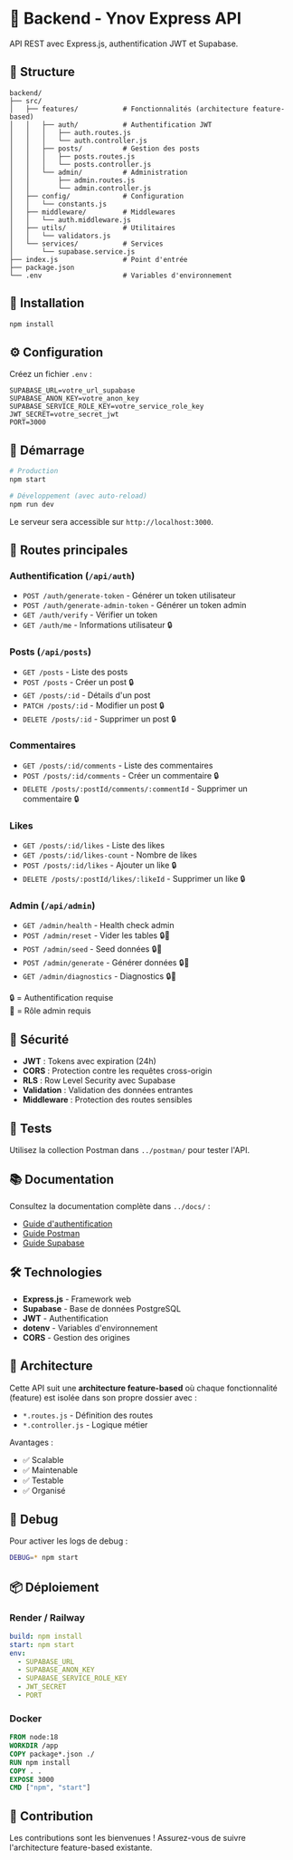 # 🔧 Backend - Ynov Express API

API REST avec Express.js, authentification JWT et Supabase.

## 📁 Structure

```
backend/
├── src/
│   ├── features/           # Fonctionnalités (architecture feature-based)
│   │   ├── auth/           # Authentification JWT
│   │   │   ├── auth.routes.js
│   │   │   └── auth.controller.js
│   │   ├── posts/          # Gestion des posts
│   │   │   ├── posts.routes.js
│   │   │   └── posts.controller.js
│   │   └── admin/          # Administration
│   │       ├── admin.routes.js
│   │       └── admin.controller.js
│   ├── config/             # Configuration
│   │   └── constants.js
│   ├── middleware/         # Middlewares
│   │   └── auth.middleware.js
│   ├── utils/              # Utilitaires
│   │   └── validators.js
│   └── services/           # Services
│       └── supabase.service.js
├── index.js                # Point d'entrée
├── package.json
└── .env                    # Variables d'environnement
```

## 🚀 Installation

```bash
npm install
```

## ⚙️ Configuration

Créez un fichier `.env` :

```env
SUPABASE_URL=votre_url_supabase
SUPABASE_ANON_KEY=votre_anon_key
SUPABASE_SERVICE_ROLE_KEY=votre_service_role_key
JWT_SECRET=votre_secret_jwt
PORT=3000
```

## 🏃 Démarrage

```bash
# Production
npm start

# Développement (avec auto-reload)
npm run dev
```

Le serveur sera accessible sur `http://localhost:3000`.

## 📡 Routes principales

### Authentification (`/api/auth`)

- `POST /auth/generate-token` - Générer un token utilisateur
- `POST /auth/generate-admin-token` - Générer un token admin
- `GET /auth/verify` - Vérifier un token
- `GET /auth/me` - Informations utilisateur 🔒

### Posts (`/api/posts`)

- `GET /posts` - Liste des posts
- `POST /posts` - Créer un post 🔒
- `GET /posts/:id` - Détails d'un post
- `PATCH /posts/:id` - Modifier un post 🔒
- `DELETE /posts/:id` - Supprimer un post 🔒

### Commentaires

- `GET /posts/:id/comments` - Liste des commentaires
- `POST /posts/:id/comments` - Créer un commentaire 🔒
- `DELETE /posts/:postId/comments/:commentId` - Supprimer un commentaire 🔒

### Likes

- `GET /posts/:id/likes` - Liste des likes
- `GET /posts/:id/likes-count` - Nombre de likes
- `POST /posts/:id/likes` - Ajouter un like 🔒
- `DELETE /posts/:postId/likes/:likeId` - Supprimer un like 🔒

### Admin (`/api/admin`)

- `GET /admin/health` - Health check admin
- `POST /admin/reset` - Vider les tables 🔒👑
- `POST /admin/seed` - Seed données 🔒👑
- `POST /admin/generate` - Générer données 🔒👑
- `GET /admin/diagnostics` - Diagnostics 🔒👑

🔒 = Authentification requise  
👑 = Rôle admin requis

## 🔐 Sécurité

- **JWT** : Tokens avec expiration (24h)
- **CORS** : Protection contre les requêtes cross-origin
- **RLS** : Row Level Security avec Supabase
- **Validation** : Validation des données entrantes
- **Middleware** : Protection des routes sensibles

## 🧪 Tests

Utilisez la collection Postman dans `../postman/` pour tester l'API.

## 📚 Documentation

Consultez la documentation complète dans `../docs/` :

- [Guide d'authentification](../docs/api/AUTH_SETUP.md)
- [Guide Postman](../docs/api/POSTMAN_AUTH_GUIDE.md)
- [Guide Supabase](../docs/database/SUPABASE_KEYS_GUIDE.md)

## 🛠️ Technologies

- **Express.js** - Framework web
- **Supabase** - Base de données PostgreSQL
- **JWT** - Authentification
- **dotenv** - Variables d'environnement
- **CORS** - Gestion des origines

## 📝 Architecture

Cette API suit une **architecture feature-based** où chaque fonctionnalité (feature) est isolée dans son propre dossier avec :

- `*.routes.js` - Définition des routes
- `*.controller.js` - Logique métier

Avantages :
- ✅ Scalable
- ✅ Maintenable
- ✅ Testable
- ✅ Organisé

## 🐛 Debug

Pour activer les logs de debug :

```bash
DEBUG=* npm start
```

## 📦 Déploiement

### Render / Railway

```yaml
build: npm install
start: npm start
env:
  - SUPABASE_URL
  - SUPABASE_ANON_KEY
  - SUPABASE_SERVICE_ROLE_KEY
  - JWT_SECRET
  - PORT
```

### Docker

```dockerfile
FROM node:18
WORKDIR /app
COPY package*.json ./
RUN npm install
COPY . .
EXPOSE 3000
CMD ["npm", "start"]
```

## 🤝 Contribution

Les contributions sont les bienvenues ! Assurez-vous de suivre l'architecture feature-based existante.

